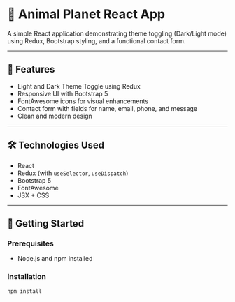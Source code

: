 # 🐾 Animal Planet React App

A simple React application demonstrating theme toggling (Dark/Light mode) using Redux, Bootstrap styling, and a functional contact form.

---

## 📌 Features

- Light and Dark Theme Toggle using Redux
- Responsive UI with Bootstrap 5
- FontAwesome icons for visual enhancements
- Contact form with fields for name, email, phone, and message
- Clean and modern design

---

## 🛠️ Technologies Used

- React
- Redux (with `useSelector`, `useDispatch`)
- Bootstrap 5
- FontAwesome
- JSX + CSS

---

## 🚀 Getting Started

### Prerequisites

- Node.js and npm installed

### Installation

```bash
npm install
```
